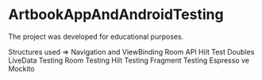 # ArtbookAppAndAndroidTesting

The project was developed for educational purposes.

Structures used
=>
Navigation and ViewBinding
Room
API
Hilt
Test Doubles
LiveData Testing
Room Testing
Hilt Testing
Fragment Testing
Espresso ve Mockito
